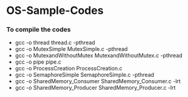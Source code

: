 # OS-Sample-Codes
### To compile the codes

- gcc -o thread thread.c -pthread
- gcc -o MutexSimple MutexSimple.c -pthread
- gcc -o MutexandWithoutMutex MutexandWithoutMutex.c -pthread
- gcc -o pipe pipe.c
- gcc -o ProcessCreation ProcessCreation.c
- gcc -o SemaphoreSimple SemaphoreSimple.c -pthread
- gcc -o SharedMemory_Consumer SharedMemory_Consumer.c -lrt
- gcc -o SharedMemory_Producer SharedMemory_Producer.c -lrt
